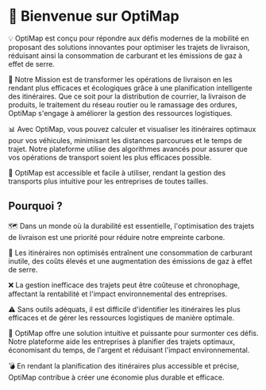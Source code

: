 # 👋 Bienvenue sur OptiMap

💡 OptiMap est conçu pour répondre aux défis modernes de la mobilité en proposant des solutions innovantes pour optimiser les trajets de livraison, réduisant ainsi la consommation de carburant et les émissions de gaz à effet de serre.

🎯 Notre Mission est de transformer les opérations de livraison en les rendant plus efficaces et écologiques grâce à une planification intelligente des itinéraires. Que ce soit pour la distribution de courrier, la livraison de produits, le traitement du réseau routier ou le ramassage des ordures, OptiMap s'engage à améliorer la gestion des ressources logistiques.

📊 Avec OptiMap, vous pouvez calculer et visualiser les itinéraires optimaux pour vos véhicules, minimisant les distances parcourues et le temps de trajet. Notre plateforme utilise des algorithmes avancés pour assurer que vos opérations de transport soient les plus efficaces possible.

🎁 OptiMap est accessible et facile à utiliser, rendant la gestion des transports plus intuitive pour les entreprises de toutes tailles.

## Pourquoi ?

🗺️ Dans un monde où la durabilité est essentielle, l'optimisation des trajets de livraison est une priorité pour réduire notre empreinte carbone.

🤯 Les itinéraires non optimisés entraînent une consommation de carburant inutile, des coûts élevés et une augmentation des émissions de gaz à effet de serre.

❌ La gestion inefficace des trajets peut être coûteuse et chronophage, affectant la rentabilité et l'impact environnemental des entreprises.

⚠️ Sans outils adéquats, il est difficile d'identifier les itinéraires les plus efficaces et de gérer les ressources logistiques de manière optimale.

🧙 OptiMap offre une solution intuitive et puissante pour surmonter ces défis. Notre plateforme aide les entreprises à planifier des trajets optimaux, économisant du temps, de l'argent et réduisant l'impact environnemental.

💣 En rendant la planification des itinéraires plus accessible et précise, OptiMap contribue à créer une économie plus durable et efficace.
